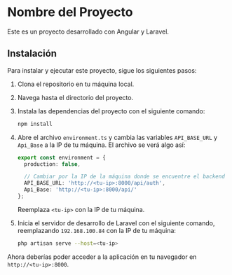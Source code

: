 # Nombre del Proyecto

Este es un proyecto desarrollado con Angular y Laravel.

## Instalación

Para instalar y ejecutar este proyecto, sigue los siguientes pasos:

1. Clona el repositorio en tu máquina local.

2. Navega hasta el directorio del proyecto.

3. Instala las dependencias del proyecto con el siguiente comando:

    ```bash
    npm install
    ```

4. Abre el archivo `environment.ts` y cambia las variables `API_BASE_URL` y `Api_Base` a la IP de tu máquina. El archivo se verá algo así:

    ```typescript
    export const environment = {
      production: false,

      // Cambiar por la IP de la máquina donde se encuentre el backend
      API_BASE_URL: 'http://<tu-ip>:8000/api/auth',
      Api_Base: 'http://<tu-ip>:8000/api/'
    };
    ```

    Reemplaza `<tu-ip>` con la IP de tu máquina.

5. Inicia el servidor de desarrollo de Laravel con el siguiente comando, reemplazando `192.168.100.84` con la IP de tu máquina:

    ```bash
    php artisan serve --host=<tu-ip>
    ```

Ahora deberías poder acceder a la aplicación en tu navegador en `http://<tu-ip>:8000`.